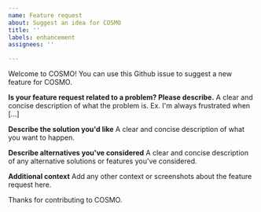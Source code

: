 ```yaml
---
name: Feature request
about: Suggest an idea for COSMO
title: ''
labels: enhancement
assignees: ''

---
```


Welcome to COSMO! You can use this Github issue to suggest a new feature for COSMO.

**Is your feature request related to a problem? Please describe.**
A clear and concise description of what the problem is. Ex. I'm always frustrated when [...]

**Describe the solution you'd like**
A clear and concise description of what you want to happen.

**Describe alternatives you've considered**
A clear and concise description of any alternative solutions or features you've considered.

**Additional context**
Add any other context or screenshots about the feature request here.

Thanks for contributing to COSMO.
